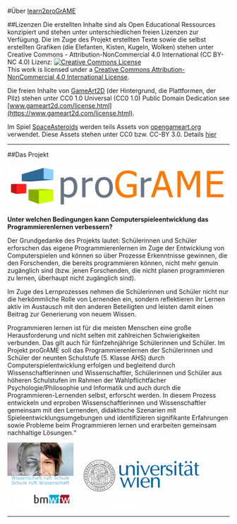 #Über [learn2proGrAME](https://programe.at)

##Lizenzen
Die erstellten Inhalte sind als Open Educational Ressources konzipiert und stehen unter unterschiedlichen freien Lizenzen zur Verfügung. Die im Zuge des Projekt erstellten Texte sowie die selbst erstellten Grafiken (die Elefanten, Kisten, Kugeln, Wolken) stehen unter Creative Commons  - Attribution-NonCommercial 4.0 International (CC BY-NC 4.0) Lizenz:
<a rel="license" href="http://creativecommons.org/licenses/by-nc/4.0/"><img alt="Creative Commons License" style="border-width:0" src="https://i.creativecommons.org/l/by-nc/4.0/88x31.png" /></a><br />This work is licensed under a <a rel="license" href="http://creativecommons.org/licenses/by-nc/4.0/">Creative Commons Attribution-NonCommercial 4.0 International License</a>.

Die freien Inhalte von [GameArt2D](https://www.gameart2d.com/freebies.html) (der Hintergrund, die Plattformen, der Pilz) stehen unter CC0 1.0 Universal (CC0 1.0) Public Domain Dedication see [www.gameart2d.com/license.html](https://www.gameart2d.com/license.html).

Im Spiel [SpaceAsteroids](https://github.com/learn2proGrAME/proGrAME-Beispiele-und-Quellcodes/tree/master/SpaceAsteroids) werden teils Assets von [opengameart.org](https://opengameart.org) verwendet. Diese Assets stehen unter CC0 bzw. CC-BY 3.0. Details [hier](https://github.com/learn2proGrAME/proGrAME-Beispiele-und-Quellcodes/blob/master/SpaceAsteroids/LICENSE)

---
##Das Projekt

![learn2proGrAME Logo](img/smallproGrAME.png)

**Unter welchen Bedingungen kann Computerspieleentwicklung das Programmierenlernen verbessern?**

Der Grundgedanke des Projekts lautet: Schülerinnen und Schüler erforschen das eigene Programmierenlernen im Zuge der Entwicklung von Computerspielen und können so über Prozesse Erkenntnisse gewinnen, die den Forschenden, die bereits programmieren können, nicht mehr genuin zugänglich sind (bzw. jenen Forschenden, die nicht planen programmieren zu lernen, überhaupt nicht zugänglich sind).

Im Zuge des Lernprozesses nehmen die Schülerinnen und Schüler nicht nur die herkömmliche Rolle von Lernenden ein, sondern reflektieren ihr Lernen aktiv im Austausch mit den anderen Beteiligten und leisten damit einen Beitrag zur Generierung von neuem Wissen.

Programmieren lernen ist für die meisten Menschen eine große Herausforderung und nicht selten mit zahlreichen Schwierigkeiten verbunden. Das gilt auch für fünfzehnjährige Schülerinnen und Schüler. Im Projekt proGrAME soll das Programmierenlernen der Schülerinnen und Schüler der neunten Schulstufe (5. Klasse AHS) durch Computerspielentwicklung erfolgen und begleitend durch Wissenschaftlerinnen und Wissenschaftler, Schülerinnen und Schüler aus höheren Schulstufen im Rahmen der Wahlpflichtfächer Psychologie/Philosophie und Informatik und auch durch die Programmieren-Lernenden selbst, erforscht werden. In diesem Prozess entwickeln und erproben Wissenschaftlerinnen und Wissenschaftler gemeinsam mit den Lernenden, didaktische Szenarien mit Spieleentwicklungsumgebungen und identifizieren signifikante Erfahrungen sowie Probleme beim Programmieren lernen und erarbeiten gemeinsam nachhaltige Lösungen.“

![sparklingscience Logo](img/sparklingscience-150x150.png) ![Universität Wien Logo](img/univie-300x150.png)

---
